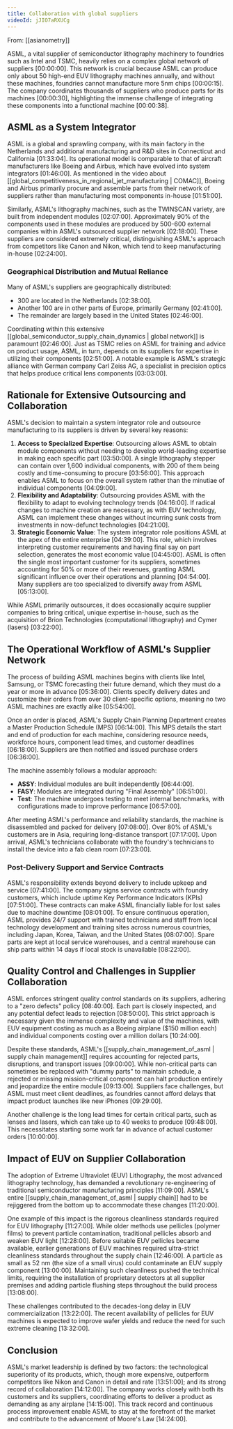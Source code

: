 ```yaml
---
title: Collaboration with global suppliers
videoId: jJIO7aRXUCg
---
```


From: [[asianometry]] <br/> 

ASML, a vital supplier of semiconductor lithography machinery to foundries such as Intel and TSMC, heavily relies on a complex global network of suppliers <a class="yt-timestamp" data-t="00:00:00">[00:00:00]</a>. This network is crucial because ASML can produce only about 50 high-end EUV lithography machines annually, and without these machines, foundries cannot manufacture more 5nm chips <a class="yt-timestamp" data-t="00:00:15">[00:00:15]</a>. The company coordinates thousands of suppliers who produce parts for its machines <a class="yt-timestamp" data-t="00:00:30">[00:00:30]</a>, highlighting the immense challenge of integrating these components into a functional machine <a class="yt-timestamp" data-t="00:00:38">[00:00:38]</a>.

## ASML as a System Integrator

ASML is a global and sprawling company, with its main factory in the Netherlands and additional manufacturing and R&D sites in Connecticut and California <a class="yt-timestamp" data-t="01:33:04">[01:33:04]</a>. Its operational model is comparable to that of aircraft manufacturers like Boeing and Airbus, which have evolved into system integrators <a class="yt-timestamp" data-t="01:46:00">[01:46:00]</a>. As mentioned in the video about [[global_competitiveness_in_regional_jet_manufacturing | COMAC]], Boeing and Airbus primarily procure and assemble parts from their network of suppliers rather than manufacturing most components in-house <a class="yt-timestamp" data-t="01:51:00">[01:51:00]</a>.

Similarly, ASML's lithography machines, such as the TWINSCAN variety, are built from independent modules <a class="yt-timestamp" data-t="02:07:00">[02:07:00]</a>. Approximately 90% of the components used in these modules are produced by 500-600 external companies within ASML's outsourced supplier network <a class="yt-timestamp" data-t="02:18:00">[02:18:00]</a>. These suppliers are considered extremely critical, distinguishing ASML's approach from competitors like Canon and Nikon, which tend to keep manufacturing in-house <a class="yt-timestamp" data-t="02:24:00">[02:24:00]</a>.

### Geographical Distribution and Mutual Reliance
Many of ASML's suppliers are geographically distributed:
*   300 are located in the Netherlands <a class="yt-timestamp" data-t="02:38:00">[02:38:00]</a>.
*   Another 100 are in other parts of Europe, primarily Germany <a class="yt-timestamp" data-t="02:41:00">[02:41:00]</a>.
*   The remainder are largely based in the United States <a class="yt-timestamp" data-t="02:46:00">[02:46:00]</a>.

Coordinating within this extensive [[global_semiconductor_supply_chain_dynamics | global network]] is paramount <a class="yt-timestamp" data-t="02:46:00">[02:46:00]</a>. Just as TSMC relies on ASML for training and advice on product usage, ASML, in turn, depends on its suppliers for expertise in utilizing their components <a class="yt-timestamp" data-t="02:51:00">[02:51:00]</a>. A notable example is ASML's strategic alliance with German company Carl Zeiss AG, a specialist in precision optics that helps produce critical lens components <a class="yt-timestamp" data-t="03:03:00">[03:03:00]</a>.

## Rationale for Extensive Outsourcing and Collaboration

ASML's decision to maintain a system integrator role and outsource manufacturing to its suppliers is driven by several key reasons:

1.  **Access to Specialized Expertise**: Outsourcing allows ASML to obtain module components without needing to develop world-leading expertise in making each specific part <a class="yt-timestamp" data-t="03:50:00">[03:50:00]</a>. A single lithography stepper can contain over 1,600 individual components, with 200 of them being costly and time-consuming to procure <a class="yt-timestamp" data-t="03:56:00">[03:56:00]</a>. This approach enables ASML to focus on the overall system rather than the minutiae of individual components <a class="yt-timestamp" data-t="04:09:00">[04:09:00]</a>.
2.  **Flexibility and Adaptability**: Outsourcing provides ASML with the flexibility to adapt to evolving technology trends <a class="yt-timestamp" data-t="04:16:00">[04:16:00]</a>. If radical changes to machine creation are necessary, as with EUV technology, ASML can implement these changes without incurring sunk costs from investments in now-defunct technologies <a class="yt-timestamp" data-t="04:21:00">[04:21:00]</a>.
3.  **Strategic Economic Value**: The system integrator role positions ASML at the apex of the entire enterprise <a class="yt-timestamp" data-t="04:39:00">[04:39:00]</a>. This role, which involves interpreting customer requirements and having final say on part selection, generates the most economic value <a class="yt-timestamp" data-t="04:45:00">[04:45:00]</a>. ASML is often the single most important customer for its suppliers, sometimes accounting for 50% or more of their revenues, granting ASML significant influence over their operations and planning <a class="yt-timestamp" data-t="04:54:00">[04:54:00]</a>. Many suppliers are too specialized to diversify away from ASML <a class="yt-timestamp" data-t="05:13:00">[05:13:00]</a>.

While ASML primarily outsources, it does occasionally acquire supplier companies to bring critical, unique expertise in-house, such as the acquisition of Brion Technologies (computational lithography) and Cymer (lasers) <a class="yt-timestamp" data-t="03:22:00">[03:22:00]</a>.

## The Operational Workflow of ASML's Supplier Network

The process of building ASML machines begins with clients like Intel, Samsung, or TSMC forecasting their future demand, which they must do a year or more in advance <a class="yt-timestamp" data-t="05:36:00">[05:36:00]</a>. Clients specify delivery dates and customize their orders from over 30 client-specific options, meaning no two ASML machines are exactly alike <a class="yt-timestamp" data-t="05:54:00">[05:54:00]</a>.

Once an order is placed, ASML's Supply Chain Planning Department creates a Master Production Schedule (MPS) <a class="yt-timestamp" data-t="06:14:00">[06:14:00]</a>. This MPS details the start and end of production for each machine, considering resource needs, workforce hours, component lead times, and customer deadlines <a class="yt-timestamp" data-t="06:18:00">[06:18:00]</a>. Suppliers are then notified and issued purchase orders <a class="yt-timestamp" data-t="06:36:00">[06:36:00]</a>.

The machine assembly follows a modular approach:
*   **ASSY**: Individual modules are built independently <a class="yt-timestamp" data-t="06:44:00">[06:44:00]</a>.
*   **FASY**: Modules are integrated during "Final Assembly" <a class="yt-timestamp" data-t="06:51:00">[06:51:00]</a>.
*   **Test**: The machine undergoes testing to meet internal benchmarks, with configurations made to improve performance <a class="yt-timestamp" data-t="06:57:00">[06:57:00]</a>.

After meeting ASML's performance and reliability standards, the machine is disassembled and packed for delivery <a class="yt-timestamp" data-t="07:08:00">[07:08:00]</a>. Over 80% of ASML's customers are in Asia, requiring long-distance transport <a class="yt-timestamp" data-t="07:17:00">[07:17:00]</a>. Upon arrival, ASML's technicians collaborate with the foundry's technicians to install the device into a fab clean room <a class="yt-timestamp" data-t="07:23:00">[07:23:00]</a>.

### Post-Delivery Support and Service Contracts
ASML's responsibility extends beyond delivery to include upkeep and service <a class="yt-timestamp" data-t="07:41:00">[07:41:00]</a>. The company signs service contracts with foundry customers, which include uptime Key Performance Indicators (KPIs) <a class="yt-timestamp" data-t="07:51:00">[07:51:00]</a>. These contracts can make ASML financially liable for lost sales due to machine downtime <a class="yt-timestamp" data-t="08:01:00">[08:01:00]</a>. To ensure continuous operation, ASML provides 24/7 support with trained technicians and staff from local technology development and training sites across numerous countries, including Japan, Korea, Taiwan, and the United States <a class="yt-timestamp" data-t="08:07:00">[08:07:00]</a>. Spare parts are kept at local service warehouses, and a central warehouse can ship parts within 14 days if local stock is unavailable <a class="yt-timestamp" data-t="08:22:00">[08:22:00]</a>.

## Quality Control and Challenges in Supplier Collaboration

ASML enforces stringent quality control standards on its suppliers, adhering to a "zero defects" policy <a class="yt-timestamp" data-t="08:40:00">[08:40:00]</a>. Each part is closely inspected, and any potential defect leads to rejection <a class="yt-timestamp" data-t="08:50:00">[08:50:00]</a>. This strict approach is necessary given the immense complexity and value of the machines, with EUV equipment costing as much as a Boeing airplane ($150 million each) and individual components costing over a million dollars <a class="yt-timestamp" data-t="10:24:00">[10:24:00]</a>.

Despite these standards, ASML's [[supply_chain_management_of_asml | supply chain management]] requires accounting for rejected parts, disruptions, and transport issues <a class="yt-timestamp" data-t="09:00:00">[09:00:00]</a>. While non-critical parts can sometimes be replaced with "dummy parts" to maintain schedule, a rejected or missing mission-critical component can halt production entirely and jeopardize the entire module <a class="yt-timestamp" data-t="09:13:00">[09:13:00]</a>. Suppliers face challenges, but ASML must meet client deadlines, as foundries cannot afford delays that impact product launches like new iPhones <a class="yt-timestamp" data-t="09:29:00">[09:29:00]</a>.

Another challenge is the long lead times for certain critical parts, such as lenses and lasers, which can take up to 40 weeks to produce <a class="yt-timestamp" data-t="09:48:00">[09:48:00]</a>. This necessitates starting some work far in advance of actual customer orders <a class="yt-timestamp" data-t="10:00:00">[10:00:00]</a>.

## Impact of EUV on Supplier Collaboration

The adoption of Extreme Ultraviolet (EUV) Lithography, the most advanced lithography technology, has demanded a revolutionary re-engineering of traditional semiconductor manufacturing principles <a class="yt-timestamp" data-t="11:09:00">[11:09:00]</a>. ASML's entire [[supply_chain_management_of_asml | supply chain]] had to be rejiggered from the bottom up to accommodate these changes <a class="yt-timestamp" data-t="11:20:00">[11:20:00]</a>.

One example of this impact is the rigorous cleanliness standards required for EUV lithography <a class="yt-timestamp" data-t="11:27:00">[11:27:00]</a>. While older methods use pellicles (polymer films) to prevent particle contamination, traditional pellicles absorb and weaken EUV light <a class="yt-timestamp" data-t="12:28:00">[12:28:00]</a>. Before suitable EUV pellicles became available, earlier generations of EUV machines required ultra-strict cleanliness standards throughout the supply chain <a class="yt-timestamp" data-t="12:46:00">[12:46:00]</a>. A particle as small as 52 nm (the size of a small virus) could contaminate an EUV supply component <a class="yt-timestamp" data-t="13:00:00">[13:00:00]</a>. Maintaining such cleanliness pushed the technical limits, requiring the installation of proprietary detectors at all supplier premises and adding particle flushing steps throughout the build process <a class="yt-timestamp" data-t="13:08:00">[13:08:00]</a>.

These challenges contributed to the decades-long delay in EUV commercialization <a class="yt-timestamp" data-t="13:22:00">[13:22:00]</a>. The recent availability of pellicles for EUV machines is expected to improve wafer yields and reduce the need for such extreme cleaning <a class="yt-timestamp" data-t="13:32:00">[13:32:00]</a>.

## Conclusion

ASML's market leadership is defined by two factors: the technological superiority of its products, which, though more expensive, outperform competitors like Nikon and Canon in detail and rate <a class="yt-timestamp" data-t="13:51:00">[13:51:00]</a>; and its strong record of collaboration <a class="yt-timestamp" data-t="14:12:00">[14:12:00]</a>. The company works closely with both its customers and its suppliers, coordinating efforts to deliver a product as demanding as any airplane <a class="yt-timestamp" data-t="14:15:00">[14:15:00]</a>. This track record and continuous process improvement enable ASML to stay at the forefront of the market and contribute to the advancement of Moore's Law <a class="yt-timestamp" data-t="14:24:00">[14:24:00]</a>.
